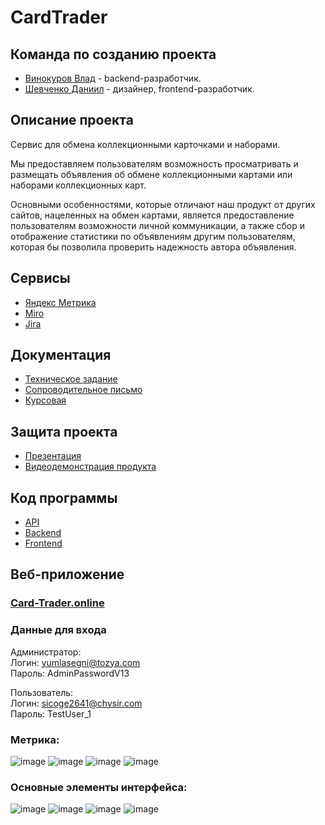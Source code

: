 # CardTrader

## Команда по созданию проекта
- [Винокуров Влад](https://github.com/GoreIbIu) - backend-разработчик. <br />
- [Шевченко Даниил](https://github.com/drklbri) - дизайнер, frontend-разработчик. <br />

## Описание проекта
Сервис для обмена коллекционными карточками и наборами. <br />

Мы предоставляем пользователям возможность просматривать и размещать объявления об обмене коллекционными картами или наборами коллекционных карт.  

Основными особенностями, которые отличают наш продукт от других сайтов, нацеленных на обмен картами, является предоставление пользователям возможности личной коммуникации, а также сбор и отображение статистики по объявлениям другим пользователям, которая бы позволила проверить надежность автора объявления.

## Сервисы
- [Яндекс Метрика](https://metrika.yandex.ru/dashboard?id=98526521)<br />
- [Miro](https://miro.com/app/board/uXjVNhIET0Q=/)<br>
- [Jira]()<br>


## Документация
- [Техническое задание](https://github.com/drklbri/CardTrader/blob/develop/Documents/%D0%A2%D0%97.docx)<br />
- [Сопроводительное письмо](https://github.com/drklbri/CardTrader/blob/develop/Documents/%D0%A1%D0%BE%D0%BF%D1%80%D0%BE%D0%B2%D0%BE%D0%B4%D0%B8%D1%82%D0%B5%D0%BB%D1%8C%D0%BD%D0%BE%D0%B5%20%D0%BF%D0%B8%D1%81%D1%8C%D0%BC%D0%BE.docx)<br>
- [Курсовая](https://github.com/drklbri/CardTrader/blob/develop/Documents/kurs.docx)<br>

## Защита проекта
- [Презентация](https://github.com/drklbri/CardTrader/blob/develop/Documents/prezentation.pdf)<br>
- [Видеодемонстрация продукта]()


## Код программы
- [API](https://card-trader.online/api/api-docs/)
- [Backend](https://github.com/drklbri/CardTrader/tree/main/app/backend)
- [Frontend](https://github.com/drklbri/CardTrader/tree/main/app/frontend)

## Веб-приложение
### [Card-Trader.online](https://card-trader.online/)

### Данные для входа

Администратор:<br />
Логин: yumlasegni@tozya.com<br />
Пароль: AdminPasswordV13<br />

Пользователь:<br>
Логин: sicoge2641@chysir.com<br>
Пароль: TestUser_1<br>

### Метрика:
![image](https://github.com/user-attachments/assets/3a97d454-29ab-46a7-af46-bbb7e4907586)
![image](https://github.com/user-attachments/assets/73d7f585-738d-49a6-b88a-3f8d73e55aa8)
![image](https://github.com/user-attachments/assets/7cee7008-d8ce-477a-8629-fa6afc65d16b)
![image](https://github.com/user-attachments/assets/f4efe2b9-35dd-41ac-93cb-246946759c7e)

### Основные элементы интерфейса:
![image](https://github.com/user-attachments/assets/ea5cbcf5-07b8-4fce-9a6b-903b5f1a4ac2)
![image](https://github.com/user-attachments/assets/dc70ad48-dd46-4d01-974a-133434d38868)
![image](https://github.com/user-attachments/assets/ad175624-e1fc-461b-ba2a-acd112375172)
![image](https://github.com/user-attachments/assets/b16a9b72-02b6-42c5-85b1-483a53ab52e2)


